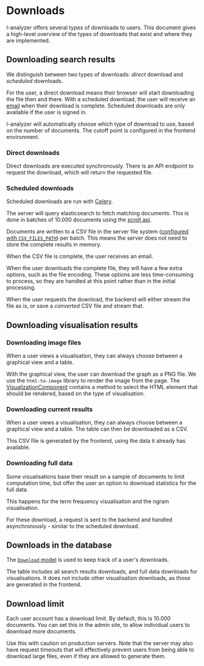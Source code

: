 # Downloads

I-analyzer offers several types of downloads to users. This document gives a high-level overview of the types of downloads that exist and where they are implemented.

## Downloading search results

We distinguish between two types of downloads: *direct* download and *scheduled* downloads.

For the user, a direct download means their browser will start downloading the file then and there. With a scheduled download, the user will receive an [email](./Email.md) when their download is complete. Scheduled downloads are only available if the user is signed in.

I-analyzer will automatically choose which type of download to use, based on the number of documents. The cutoff point is configured in the frontend environment.

### Direct downloads

Direct downloads are executed synchronously. There is an API endpoint to request the download, which will return the requested file.

### Scheduled downloads

Scheduled downloads are run with [Celery](./Celery.md).

The server will query elasticsearch to fetch matching documents. This is done in batches of 10.000 documents using the [scroll api](https://elasticsearch-py.readthedocs.io/en/v8.15.1/api/elasticsearch.html#elasticsearch.client.Elasticsearch.scroll).

Documents are written to a CSV file in the server file system ([configured with `CSV_FILES_PATH`](./Django-project-settings.md#csv_files_path)) per batch. This means the server does not need to store the complete results in memory.

When the CSV file is complete, the user receives an email.

When the user downloads the complete file, they will have a few extra options, such as the file encoding. These options are less time-consuming to process, so they are handled at this point rather than in the initial processing.

When the user requests the download, the backend will either stream the file as is, or save a *converted* CSV file and stream that.

## Downloading visualisation results

### Downloading image files

When a user views a visualisation, they can always choose between a graphical view and a table.

With the graphical view, the user can download the graph as a PNG file. We use the `html-to-image` library to render the image from the page. The [VisualizationComponent](../frontend/src/app/visualization/visualization.component.ts) contains a method to select the HTML element that should be rendered, based on the type of visualisation.

### Downloading current results

When a user views a visualisation, they can always choose between a graphical view and a table. The table can then be downloaded as a CSV.

This CSV file is generated by the frontend, using the data it already has available.

### Downloading full data

Some visualisations base their result on a sample of documents to limit computation time, but offer the user an option to download statistics for the full data.

This happens for the term frequency visualisation and the ngram visualisation.

For these download, a request is sent to the backend and handled asynchronously - similar to the scheduled download.

## Downloads in the database

The [`Download` model](../backend/download/models.py) is used to keep track of a user's downloads.

The table includes all search results downloads, and full data downloads for visualisations. It does not include other visualisation downloads, as those are generated in the frontend.

## Download limit

Each user account has a download limit. By default, this is 10.000 documents. You can set this in the admin site, to allow individual users to download more documents.

Use this with caution on production servers. Note that the server may also have request timeouts that will effectively prevent users from being able to download large files, even if they are allowed to generate them.
